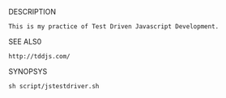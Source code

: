 DESCRIPTION

    This is my practice of Test Driven Javascript Development.

SEE ALS0

    http://tddjs.com/

SYNOPSYS
    
    sh script/jstestdriver.sh

